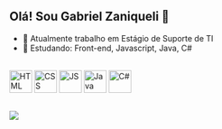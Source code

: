 ## Olá! Sou Gabriel Zaniqueli 👋

- 🔭 Atualmente trabalho em Estágio de Suporte de TI
- 🌱 Estudando: Front-end, Javascript, Java, C#

<div id="languages" style="display: inline_block"><br>
  <img aling="center" alt="HTML" width="40" height="40" src="https://cdn.jsdelivr.net/gh/devicons/devicon@latest/icons/html5/html5-original.svg" />
  <img aling="center" alt="CSS" width="40" height="40" src="https://cdn.jsdelivr.net/gh/devicons/devicon@latest/icons/css3/css3-original.svg" />
  <img aling="center" alt="JS" width="40" height="40" src="https://cdn.jsdelivr.net/gh/devicons/devicon@latest/icons/javascript/javascript-original.svg" />
  <img aling="center" alt="Java" width="40" height="40" src="https://cdn.jsdelivr.net/gh/devicons/devicon@latest/icons/java/java-original.svg" />
  <img aling="center" alt="C#" width="40" height="40" src="https://cdn.jsdelivr.net/gh/devicons/devicon@latest/icons/csharp/csharp-original.svg" />
</div>

##

<div id="links">
  <a href="https://www.linkedin.com/in/gabriel-zaniqueli/" target="_blank" ><img src="https://img.shields.io/badge/LinkedIn-0077B5?style=for-the-badge&logo=linkedin&logoColor=white" target="_blank"></a>
</div>

